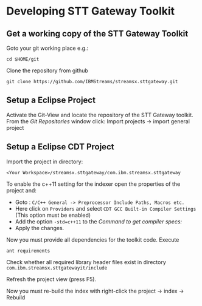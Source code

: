 # Developing STT Gateway Toolkit

## Get a working copy of the STT Gateway Toolkit

Goto your git working place e.g.:

	cd $HOME/git

Clone the repository from github

	git clone https://github.com/IBMStreams/streamsx.sttgateway.git

## Setup a Eclipse Project

Activate the Git-View and locate the repository of the STT Gateway toolkit. From the *Git Repositories* window 
click: Import projects -> import general project

## Setup a Eclipse CDT Project

Import the project in directory:

	<Your Workspace>/streamsx.sttgateway/com.ibm.streamsx.sttgateway

To enable the c++11 setting for the indexer open the properties of the project and:

* Goto : `C/C++ General -> Preprocessor Include Paths, Macros etc.`
* Here click on `Providers` and select `CDT GCC Built-in Compiler Settings` (This option must be enabled)
* Add the option `-std=c++11` to the *Command to get compiler specs:*
* Apply the changes.

Now you must provide all dependencies for the toolkit code. Execute

	ant requirements

Check whether all required library header files exist in directory `com.ibm.streamsx.sttgatewayit/include`

Refresh the project view (press F5).

Now you must re-build the index with right-click the project -> index -> Rebuild

